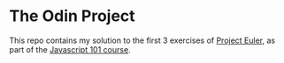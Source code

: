 The Odin Project
=============

This repo contains my solution to the first 3 exercises of [Project Euler](https://projecteuler.net/problems), as part of the [Javascript 101 course](http://www.theodinproject.com/web-development-101/javascript-basics).

